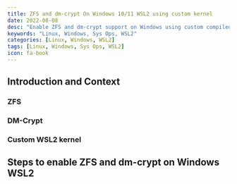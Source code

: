 ```yaml
---
title: ZFS and dm-crypt On Windows 10/11 WSL2 using custom kernel
date: 2022-08-08
desc: "Enable ZFS and dm-crypt support on Windows using custom compiled WSL2 kernel"
keywords: "Linux, Windows, Sys Ops, WSL2"
categories: [Linux, Windows, WSL2]
tags: [Linux, Windows, Sys Ops, WSL2]
icon: fa-book
---
```


## Introduction and Context

### ZFS

### DM-Crypt

### Custom WSL2 kernel

## Steps to enable ZFS and dm-crypt on Windows WSL2
